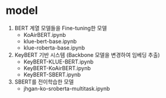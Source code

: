# model
1. BERT 계열 모델들을 Fine-tuning한 모델
    - KoAirBERT.ipynb
    - klue-bert-base.ipynb
    - klue-roberta-base.ipynb
2. KeyBERT 기반 시스템 (Backbone 모델을 변경하여 임베딩 추출)
    - KeyBERT-KLUE-BERT.ipynb
    - KeyBERT-KoAirBERT.ipynb
    - KeyBERT-SBERT.ipynb
3. SBERT를 전이학습한 모델
    - jhgan-ko-sroberta-multitask.ipynb
